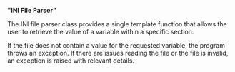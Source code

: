 **"INI File Parser"**

The INI file parser class provides a single template function that allows the user to retrieve the value of a variable within a specific section.

If the file does not contain a value for the requested variable, the program throws an exception. If there are issues reading the file or the file is invalid, an exception is raised with relevant details.
